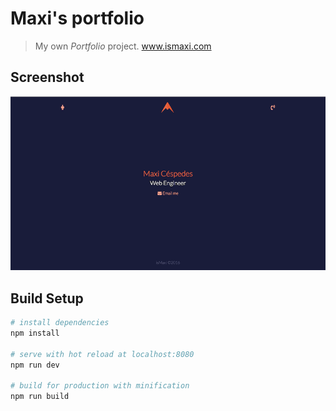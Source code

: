 <p align="center">
  <h1> Maxi's portfolio</h1> 
</p>


> My own *Portfolio* project. www.ismaxi.com

## Screenshot

<p align="center">
  <img src ="https://github.com/neomaxzero/portfolio/blob/master/sh/Screen%20Shot%202016-06-02%20at%207.57.32%20AM.png" />
</p>

## Build Setup

``` bash
# install dependencies
npm install

# serve with hot reload at localhost:8080
npm run dev

# build for production with minification
npm run build

```
